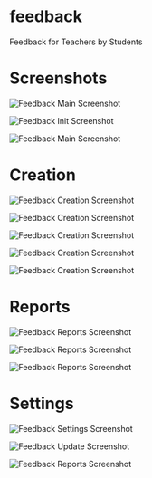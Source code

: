 # feedback
Feedback for Teachers by Students



# Screenshots

![Feedback Main Screenshot](/Screenshots/frmMain.jpg?raw=true "Feedback Main Screen")

![Feedback Init Screenshot](/Screenshots/FeedMenu.jpg?raw=true "Feedback Init")

![Feedback Main Screenshot](/Screenshots/Feedback.jpg?raw=true "Feedback Main Form")

**Creation**
============

![Feedback Creation Screenshot](/Screenshots/New%20Dept.jpg?raw=true "Feedback New Department")

![Feedback Creation Screenshot](/Screenshots/New%20Subject.jpg?raw=true "Feedback New Subject")

![Feedback Creation Screenshot](/Screenshots/New%20Staff.jpg?raw=true "Feedback New Staff")

![Feedback Creation Screenshot](/Screenshots/Staff%20Handle.jpg?raw=true "Feedback New Staff Handle")

![Feedback Creation Screenshot](/Screenshots/New%20User.jpg?raw=true "Feedback New User Handle")

**Reports**
===========

![Feedback Reports Screenshot](/Screenshots/frmReport%20Staff.jpg?raw=true "Feedback Reports - Staff")

![Feedback Reports Screenshot](/Screenshots/frmReport%20Class.jpg?raw=true "Feedback Reports - Class")

![Feedback Reports Screenshot](/Screenshots/frmReport%20Subject.jpg?raw=true "Feedback Reports - Subject")


**Settings**
============

![Feedback Settings Screenshot](/Screenshots/frmSettings.jpg?raw=true "Feedback Settings")

![Feedback Update Screenshot](/Screenshots/frmUpdate.jpg?raw=true "Feedback Update")

![Feedback Reports Screenshot](/Screenshots/Thankyou.jpg?raw=true "Feedback Reports")
